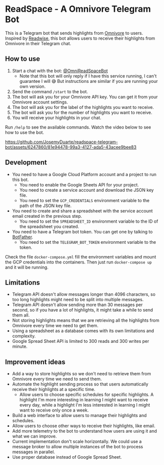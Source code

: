 # ReadSpace - A Omnivore Telegram Bot

This is a Telegram bot that sends highlights from [Omnivore](https://omnivore.app/) to users. Inspired
by [Readwise](https://readwise.io/), this bot allows users to receive their highlights from Omnivore in their Telegram
chat.

## How to use

1. Start a chat with the bot: [@OmniReadSpaceBot](https://t.me/OmniReadSpaceBot)
    - Note that this bot will only reply if I have this service running, I can't guarantee I will 😅 But instructions are similar if you are running your own version.
2. Send the command `/start` to the bot.
3. The bot will ask you for your Omnivore API key. You can get it from your Omnivore account settings.
4. The bot will ask you for the label of the highlights you want to receive.
5. The bot will ask you for the number of highlights you want to receive.
6. You will receive your highlights in your chat.

Run `/help` to see the available commands. Watch the video below to see how to use the bot.

https://github.com/JosemyDuarte/readspace-telegram-bot/assets/6247860/81e94478-99a3-4127-ada5-43acee9bee83

## Development

- You need to have a Google Cloud Platform account and a project to run this bot.
    - You need to enable the Google Sheets API for your project.
    - You need to create a service account and download the JSON key file.
    - You need to set the `GCP_CREDENTIALS` environment variable to the path of the JSON key file.
- You need to create and share a spreadsheet with the service account email created in the previous step.
    - You need to set the `SPREADSHEET_ID` environment variable to the ID of the spreadsheet you created.
- You need to have a Telegram bot token. You can get one by talking to [BotFather](https://t.me/BotFather).
    - You need to set the `TELEGRAM_BOT_TOKEN` environment variable to the token.

Check the file `docker-compose.yml` fill the environment variables and mount the GCP credentials into the containers.
Then just run `docker-compose up` and it will be running.

## Limitations

* Telegram API doesn't allow messages longer than 4096 characters, so too long highlights might need to be split into
  multiple messages.
* Telegram API doesn't allow sending more than 30 messages per second, so if you have a lot of highlights, it might take
  a while to send them all.
* Not storing highlights means that we are retrieving all the highlights from Omnivore every time we need to get them.
* Using a spreadsheet as a database comes with its own limitations and complexity.
* Google Spread Sheet API is limited to 300 reads and 300 writes per minute.

## Improvement ideas

* Add a way to store highlights so we don't need to retrieve them from Omnivore every time we need to send them.
* Automate the highlight sending process so that users automatically receive their highlights at a specific time.
    * Allow users to choose specific schedules for specific highlights. A highlight I'm more interesting in learning I
      might want to receive every day, while a highlight I'm less interested in learning I might want to receive only
      once a week.
* Build a web interface to allow users to manage their highlights and schedules.
* Allow users to choose other ways to receive their highlights, like email.
* Add more telemetry to the bot to understand how users are using it and what we can improve.
* Current implementation don't scale horizontally. We could use a message broker to allow multiple instances of the bot
  to process messages in parallel.
* Use proper database instead of Google Spread Sheet.
